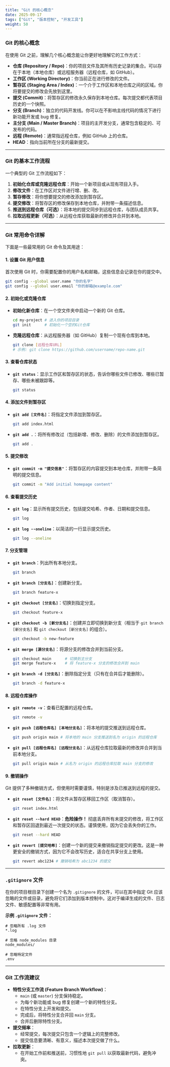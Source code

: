 ```yaml
---
title: "Git 的核心概念"
date: 2025-09-17
tags: ["Git", "版本控制", "开发工具"]
weight: 50
---
```


### **Git 的核心概念**

在使用 Git 之前，理解几个核心概念能让你更好地理解它的工作方式：

- **仓库 (Repository / Repo)**：你的项目文件及其所有历史记录的集合。可以存在于本地（本地仓库）或远程服务器（远程仓库，如 GitHub）。
- **工作区 (Working Directory)**：你当前正在进行修改的文件。
- **暂存区 (Staging Area / Index)**：一个介于工作区和本地仓库之间的区域。你将要提交的修改会先放到这里。
- **提交 (Commit)**：将暂存区的修改永久保存到本地仓库。每次提交都代表项目历史的一个快照。
- **分支 (Branch)**：独立的代码开发线。你可以在不影响主线代码的情况下进行新功能开发或 bug 修复。
- **主分支 (Main / Master Branch)**：项目的主开发分支，通常包含稳定的、可发布的代码。
- **远程 (Remote)**：通常指远程仓库，例如 GitHub 上的仓库。
- **HEAD**：指向当前所在分支的最新提交。

---

### **Git 的基本工作流程**

一个典型的 Git 工作流程如下：

1. **初始化仓库或克隆远程仓库**：开始一个新项目或从现有项目入手。
2. **修改文件**：在工作区对文件进行增、删、改。
3. **暂存修改**：将你想要提交的修改添加到暂存区。
4. **提交修改**：将暂存区的修改保存到本地仓库，并附带一条描述信息。
5. **推送到远程仓库（可选）**：将本地的提交同步到远程仓库，与团队成员共享。
6. **拉取远程更新（可选）**：从远程仓库获取最新的修改并合并到本地。

---

### **Git 常用命令详解**

下面是一些最常用的 Git 命令及其用途：

#### **1. 设置 Git 用户信息**

首次使用 Git 时，你需要配置你的用户名和邮箱，这些信息会记录在你的提交中。

```bash
git config --global user.name "你的名字"
git config --global user.email "你的邮箱@example.com"
```

#### **2. 初始化或克隆仓库**

- **初始化新仓库**：在一个空文件夹中启动一个新的 Git 仓库。

  ```bash
  cd my-project # 进入你的项目目录
  git init      # 初始化一个空的Git仓库
  ```

- **克隆远程仓库**：从远程服务器（如 GitHub）复制一个现有仓库到本地。

  ```bash
  git clone [远程仓库URL]
  # 示例: git clone https://github.com/username/repo-name.git
  ```

#### **3. 查看仓库状态**

- **`git status`**：显示工作区和暂存区的状态，告诉你哪些文件已修改、哪些已暂存、哪些未被跟踪等。

  ```bash
  git status
  ```

#### **4. 添加文件到暂存区**

- **`git add [文件名]`**：将指定文件添加到暂存区。

  ```bash
  git add index.html
  ```

- **`git add .`**：将所有修改过（包括新增、修改、删除）的文件添加到暂存区。

  ```bash
  git add .
  ```

#### **5. 提交修改**

- **`git commit -m "提交信息"`**：将暂存区的内容提交到本地仓库，并附带一条简明的提交信息。

  ```bash
  git commit -m "Add initial homepage content"
  ```

#### **6. 查看提交历史**

- **`git log`**：显示所有提交历史，包括提交哈希、作者、日期和提交信息。

  ```bash
  git log
  ```

- **`git log --oneline`**：以简洁的一行显示提交历史。

  ```bash
  git log --oneline
  ```

#### **7. 分支管理**

- **`git branch`**：列出所有本地分支。

  ```bash
  git branch
  ```

- **`git branch [分支名]`**：创建新分支。

  ```bash
  git branch feature-x
  ```

- **`git checkout [分支名]`**：切换到指定分支。

  ```bash
  git checkout feature-x
  ```

- **`git checkout -b [新分支名]`**：创建并立即切换到新分支（相当于 `git branch [新分支名]` 和 `git checkout [新分支名]` 的组合）。

  ```bash
  git checkout -b new-feature
  ```

- **`git merge [源分支名]`**：将源分支的修改合并到当前分支。

  ```bash
  git checkout main      # 切换到主分支
  git merge feature-x    # 将 feature-x 分支的修改合并到 main
  ```

- **`git branch -d [分支名]`**：删除指定分支（只有在合并后才能删除）。

  ```bash
  git branch -d feature-x
  ```

#### **8. 远程仓库操作**

- **`git remote -v`**：查看已配置的远程仓库。

  ```bash
  git remote -v
  ```

- **`git push [远程仓库名] [本地分支名]`**：将本地的提交推送到远程仓库。

  ```bash
  git push origin main # 将本地的 main 分支推送到名为 origin 的远程仓库
  ```

- **`git pull [远程仓库名] [远程分支名]`**：从远程仓库拉取最新的修改并合并到当前本地分支。

  ```bash
  git pull origin main # 从名为 origin 的远程仓库拉取 main 分支的修改
  ```

#### **9. 撤销操作**

Git 提供了多种撤销方式，但使用时需要谨慎，特别是涉及已推送到远程的提交。

- **`git reset [文件名]`**：将文件从暂存区移回工作区（取消暂存）。

  ```bash
  git reset index.html
  ```

- **`git reset --hard HEAD`**：**危险操作！** 彻底丢弃所有未提交的修改，将工作区和暂存区回退到最近一次提交的状态。谨慎使用，因为它会丢失你的工作。

  ```bash
  git reset --hard HEAD
  ```

- **`git revert [提交哈希]`**：创建一个新的提交来撤销指定提交的更改。这是一种更安全的撤销方式，因为它不会改写历史，适合在共享分支上使用。

  ```bash
  git revert abc1234 # 撤销哈希为 abc1234 的提交
  ```

---

### **`.gitignore` 文件**

在你的项目根目录下创建一个名为 `.gitignore` 的文件，可以在其中指定 Git 应该忽略的文件或目录，避免将它们添加到版本控制中。这对于编译生成的文件、日志文件、敏感配置等非常有用。

**示例 `.gitignore` 文件：**

```gitignore
# 忽略所有 .log 文件
*.log

# 忽略 node_modules 目录
node_modules/

# 忽略特定文件
.env
```

---

### **Git 工作流建议**

- **特性分支工作流 (Feature Branch Workflow)**：
  - `main` (或 `master`) 分支保持稳定。
  - 为每个新功能或 bug 修复创建一个新的特性分支。
  - 在特性分支上开发和提交。
  - 完成后，将特性分支合并回 `main` 分支。
  - 合并后删除特性分支。
- **提交频率**：
  - 经常提交，每次提交只包含一个逻辑上的完整修改。
  - 提交信息要清晰、有意义，描述本次提交做了什么。
- **拉取更新**：
  - 在开始工作前和推送前，习惯性地 `git pull` 以获取最新代码，避免冲突。